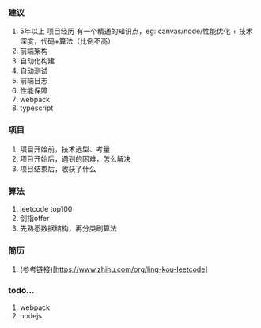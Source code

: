 ### 建议
1. 5年以上 项目经历 有一个精通的知识点，eg: canvas/node/性能优化 + 技术深度，代码+算法（比例不高）
2. 前端架构
3. 自动化构建
4. 自动测试
5. 前端日志
6. 性能保障
7. webpack
8. typescript

### 项目
1. 项目开始前，技术选型、考量
2. 项目开始后，遇到的困难，怎么解决
3. 项目结束后，收获了什么

### 算法
1. leetcode top100
2. 剑指offer
3. 先熟悉数据结构，再分类刷算法

### 简历
1. (参考链接)[https://www.zhihu.com/org/ling-kou-leetcode]

### todo...
1. webpack
2. nodejs
